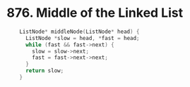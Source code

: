 # 876. Middle of the Linked List
```cpp
    ListNode* middleNode(ListNode* head) {
      ListNode *slow = head, *fast = head;
      while (fast && fast->next) {
        slow = slow->next;
        fast = fast->next->next;
      }
      return slow;
    }
```